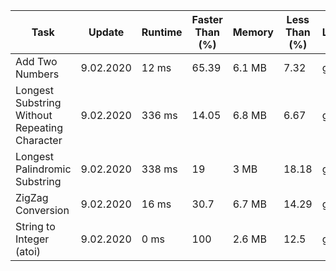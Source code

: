 <table>
	<thead>
		<tr>
			<th>Task</th>
			<th>Update</th>
			<th>Runtime</th>
			<th>Faster Than (%)</th>
			<th>Memory</th>
			<th>Less Than (%)</th>
			<th>Language</th>
		</tr>
	</thead>
	<tbody>
		<tr>
			<td> Add Two Numbers </td>
			<td> 9.02.2020 </td>
			<td> 12 ms </td>
			<td> 65.39 </td>
			<td> 6.1 MB </td>
			<td> 7.32 </td>
			<td> golang </td>
		</tr>
		<tr>
			<td> Longest Substring Without Repeating Character </td>
			<td> 9.02.2020 </td>
			<td> 336 ms </td>
			<td> 14.05 </td>
			<td> 6.8 MB </td>
			<td> 6.67 </td>
			<td> golang </td>
		</tr>
		<tr>
			<td> Longest Palindromic Substring </td>
			<td> 9.02.2020 </td>
			<td> 338 ms </td>
			<td> 19 </td>
			<td> 3 MB </td>
			<td> 18.18 </td>
			<td> golang </td>
		</tr>
		<tr>
			<td> ZigZag Conversion </td>
			<td> 9.02.2020 </td>
			<td> 16 ms </td>
			<td> 30.7 </td>
			<td> 6.7 MB </td>
			<td> 14.29 </td>
			<td> golang </td>
		</tr>
		<tr>
			<td> String to Integer (atoi) </td>
			<td> 9.02.2020 </td>
			<td> 0 ms </td>
			<td> 100 </td>
			<td> 2.6 MB </td>
			<td> 12.5 </td>
			<td> golang </td>
		</tr>
	</tbody>
</table>